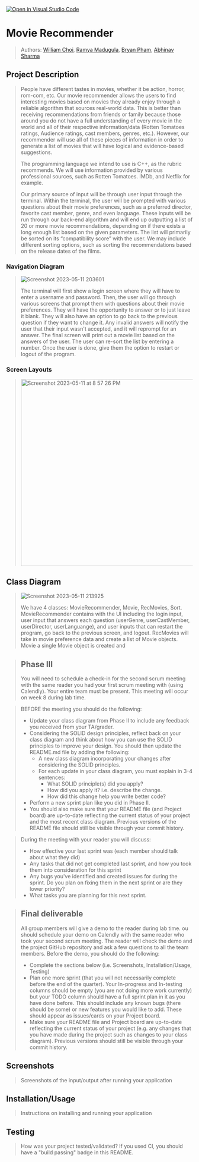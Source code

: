 [![Open in Visual Studio Code](https://classroom.github.com/assets/open-in-vscode-718a45dd9cf7e7f842a935f5ebbe5719a5e09af4491e668f4dbf3b35d5cca122.svg)](https://classroom.github.com/online_ide?assignment_repo_id=10951875&assignment_repo_type=AssignmentRepo)
# Movie Recommender
 > Authors: [William Choi](https://github.com/williamjaec), [Ramya Madugula](https://github.com/ramyaxmad), [Bryan Pham](https://github.com/Bryanpham004), [Abhinav Sharma](https://github.com/abhnv-shrma)

## Project Description
> People have different tastes in movies, whether it be action, horror, rom-com, etc. Our movie recommender allows the users to find interesting movies based on movies they already enjoy through a reliable algorithm that sources real-world data. This is better than receiving recommendations from friends or family because those around you do not have a full understanding of every movie in the world and all of their respective information/data (Rotten Tomatoes ratings, Audience ratings, cast members, genres, etc.). However, our recommender will use all of these pieces of information in order to generate a list of movies that will have logical and evidence-based suggestions.
> 
> The programming language we intend to use is C++, as the rubric recommends. We will use information provided by various professional sources, such as Rotten Tomatoes. IMDb, and Netflix for example.
> 
> Our primary source of input will be through user input through the terminal. Within the terminal, the user will be prompted with various questions about their movie preferences, such as a preferred director, favorite cast member, genre, and even language. These inputs will be run through our back-end algorithm and will end up outputting a list of 20 or more movie recommendations, depending on if there exists a long enough list based on the given parameters. The list will primarily be sorted on its “compatibility score” with the user. We may include different sorting options, such as sorting the recommendations based on the release dates of the films.
>
### Navigation Diagram
> ![Screenshot 2023-05-11 203601](https://github.com/cs100/final-project-rmadu002-ashar165-wchoi053-bpham082/assets/129914516/f9e59ca4-617d-4630-8dcb-a34843c919ca)
> 
> The terminal will first show a login screen where they will have to enter a username and password. Then, the user will go through various screens that prompt them with questions about their movie preferences. They will have the opportunity to answer or to just leave it blank. They will also have an option to go back to the previous question if they want to change it. Any invalid answers will notify the user that their input wasn't accepted, and it will reprompt for an answer. The final screen will print out a movie list based on the answers of the user. The user can re-sort the list by entering a number. Once the user is done, give them the option to restart or logout of the program.


### Screen Layouts
 > <img width="503" alt="Screenshot 2023-05-11 at 8 57 26 PM" src="https://github.com/cs100/final-project-rmadu002-ashar165-wchoi053-bpham082/assets/114566035/56cbd3bf-b581-440b-a369-2049b879b549">


## Class Diagram
 > ![Screenshot 2023-05-11 213925](https://github.com/cs100/final-project-rmadu002-ashar165-wchoi053-bpham082/assets/129914516/c91b30fc-9030-4330-93bd-34f560410f91)
 > 
 > We have 4 classes: MovieRecommender, Movie, RecMovies, Sort. 
 > MovieRecommender 
 > contains with the UI including the login input, user input that answers each question (userGenre, userCastMember, userDirector, userLanguange), and user inputs that can restart the program, go back to the previous screen, and logout. 
 > RecMovies
 > will take in movie preference data and create a list of Movie objects.
 > Movie
 > a single Movie object is created and 

 > ## Phase III
 > You will need to schedule a check-in for the second scrum meeting with the same reader you had your first scrum meeting with (using Calendly). Your entire team must be present. This meeting will occur on week 8 during lab time.
 
 > BEFORE the meeting you should do the following:
 > * Update your class diagram from Phase II to include any feedback you received from your TA/grader.
 > * Considering the SOLID design principles, reflect back on your class diagram and think about how you can use the SOLID principles to improve your design. You should then update the README.md file by adding the following:
 >   * A new class diagram incorporating your changes after considering the SOLID principles.
 >   * For each update in your class diagram, you must explain in 3-4 sentences:
 >     * What SOLID principle(s) did you apply?
 >     * How did you apply it? i.e. describe the change.
 >     * How did this change help you write better code?
 > * Perform a new sprint plan like you did in Phase II.
 > * You should also make sure that your README file (and Project board) are up-to-date reflecting the current status of your project and the most recent class diagram. Previous versions of the README file should still be visible through your commit history.
 
> During the meeting with your reader you will discuss: 
 > * How effective your last sprint was (each member should talk about what they did)
 > * Any tasks that did not get completed last sprint, and how you took them into consideration for this sprint
 > * Any bugs you've identified and created issues for during the sprint. Do you plan on fixing them in the next sprint or are they lower priority?
 > * What tasks you are planning for this next sprint.

 
 > ## Final deliverable
 > All group members will give a demo to the reader during lab time. ou should schedule your demo on Calendly with the same reader who took your second scrum meeting. The reader will check the demo and the project GitHub repository and ask a few questions to all the team members. 
 > Before the demo, you should do the following:
 > * Complete the sections below (i.e. Screenshots, Installation/Usage, Testing)
 > * Plan one more sprint (that you will not necessarily complete before the end of the quarter). Your In-progress and In-testing columns should be empty (you are not doing more work currently) but your TODO column should have a full sprint plan in it as you have done before. This should include any known bugs (there should be some) or new features you would like to add. These should appear as issues/cards on your Project board.
 > * Make sure your README file and Project board are up-to-date reflecting the current status of your project (e.g. any changes that you have made during the project such as changes to your class diagram). Previous versions should still be visible through your commit history. 
 
 ## Screenshots
 > Screenshots of the input/output after running your application
 ## Installation/Usage
 > Instructions on installing and running your application
 ## Testing
 > How was your project tested/validated? If you used CI, you should have a "build passing" badge in this README.
 
